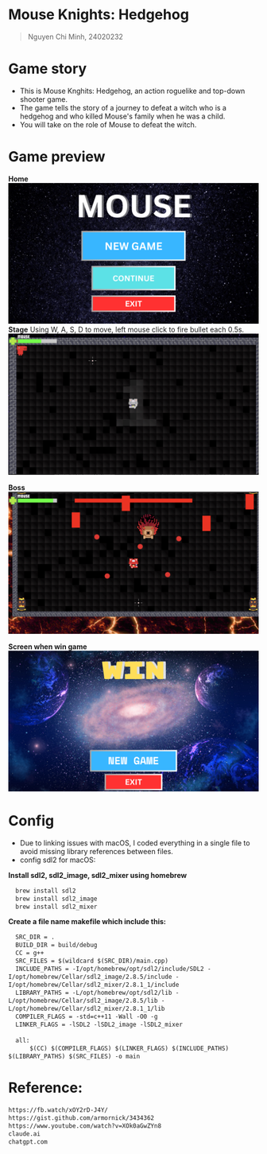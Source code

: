 # Mouse Knights: Hedgehog

> Nguyen Chi Minh, 24020232 

# Game story
- This is Mouse Knghits: Hedgehog, an action roguelike and top-down shooter game.
- The game tells the story of a journey to defeat a witch who is a hedgehog and who killed Mouse's family when he was a child.
- You will take on the role of Mouse to defeat the witch.

# Game preview
**Home**
![Home](https://github.com/MouseCM/Mouse-Knights-Hedgehog/blob/main/assets/home.png)
**Stage**
Using W, A, S, D to move, left mouse click to fire bullet each 0.5s.
![Stage](https://github.com/MouseCM/Mouse-Knights-Hedgehog/blob/main/preview/stage.png)

**Boss**
![boss](https://github.com/MouseCM/Mouse-Knights-Hedgehog/blob/main/preview/boss.png) 


**Screen when win game**
![end](https://github.com/MouseCM/Mouse-Knights-Hedgehog/blob/main/assets/end.png)
# Config
- Due to linking issues with macOS, I coded everything in a single file to avoid missing library references between files.
- config sdl2 for macOS:

**Install sdl2, sdl2_image, sdl2_mixer using homebrew**     

      brew install sdl2   
      brew install sdl2_image
      brew install sdl2_mixer
        
**Create a file name makefile which include this:**

      SRC_DIR = .
      BUILD_DIR = build/debug
      CC = g++
      SRC_FILES = $(wildcard $(SRC_DIR)/main.cpp)
      INCLUDE_PATHS = -I/opt/homebrew/opt/sdl2/include/SDL2 -I/opt/homebrew/Cellar/sdl2_image/2.8.5/include -I/opt/homebrew/Cellar/sdl2_mixer/2.8.1_1/include 
      LIBRARY_PATHS = -L/opt/homebrew/opt/sdl2/lib -L/opt/homebrew/Cellar/sdl2_image/2.8.5/lib -L/opt/homebrew/Cellar/sdl2_mixer/2.8.1_1/lib
      COMPILER_FLAGS = -std=c++11 -Wall -O0 -g
      LINKER_FLAGS = -lSDL2 -lSDL2_image -lSDL2_mixer
      
      all:
          $(CC) $(COMPILER_FLAGS) $(LINKER_FLAGS) $(INCLUDE_PATHS) $(LIBRARY_PATHS) $(SRC_FILES) -o main





# Reference:

    https://fb.watch/xOY2rD-J4Y/
    https://gist.github.com/armornick/3434362
    https://www.youtube.com/watch?v=XOk0aGwZYn8
    claude.ai
    chatgpt.com
